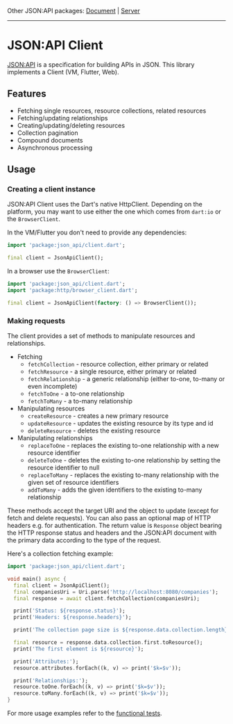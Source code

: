 Other JSON:API packages: [Document](https://pub.dartlang.org/packages/json_api_document) | [Server](https://pub.dartlang.org/packages/json_api_server)

---

# JSON:API Client

[JSON:API](http://jsonapi.org) is a specification for building APIs in JSON. This library implements 
a Client (VM, Flutter, Web).

## Features
- Fetching single resources, resource collections, related resources
- Fetching/updating relationships
- Creating/updating/deleting resources
- Collection pagination
- Compound documents
- Asynchronous processing 

## Usage
### Creating a client instance
JSON:API Client uses the Dart's native HttpClient. Depending on the platform, 
you may want to use either the one which comes from `dart:io` or the `BrowserClient`.

In the VM/Flutter you don't need to provide any dependencies:
```dart
import 'package:json_api/client.dart';

final client = JsonApiClient();
```

In a browser use the `BrowserClient`:
```dart
import 'package:json_api/client.dart';
import 'package:http/browser_client.dart';

final client = JsonApiClient(factory: () => BrowserClient());
```

### Making requests
The client provides a set of methods to manipulate resources and relationships.
- Fetching
    - `fetchCollection` - resource collection, either primary or related
    - `fetchResource` - a single resource, either primary or related
    - `fetchRelationship` - a generic relationship (either to-one, to-many or even incomplete)
    - `fetchToOne` - a to-one relationship
    - `fetchToMany` - a to-many relationship
- Manipulating resources
    - `createResource` - creates a new primary resource
    - `updateResource` - updates the existing resource by its type and id
    - `deleteResource` - deletes the existing resource
- Manipulating relationships
    - `replaceToOne` - replaces the existing to-one relationship with a new resource identifier
    - `deleteToOne` - deletes the existing to-one relationship by setting the resource identifier to null
    - `replaceToMany` - replaces the existing to-many relationship with the given set of resource identifiers
    - `addToMany` - adds the given identifiers to the existing to-many relationship
    
These methods accept the target URI and the object to update (except for fetch and delete requests).
You can also pass an optional map of HTTP headers e.g. for authentication. The return value
is `Response` object bearing the HTTP response status and headers and the JSON:API
document with the primary data according to the type of the request. 

Here's a collection fetching example:

```dart
import 'package:json_api/client.dart';

void main() async {
  final client = JsonApiClient();
  final companiesUri = Uri.parse('http://localhost:8080/companies');
  final response = await client.fetchCollection(companiesUri);

  print('Status: ${response.status}');
  print('Headers: ${response.headers}');

  print('The collection page size is ${response.data.collection.length}');

  final resource = response.data.collection.first.toResource();
  print('The first element is ${resource}');

  print('Attributes:');
  resource.attributes.forEach((k, v) => print('$k=$v'));

  print('Relationships:');
  resource.toOne.forEach((k, v) => print('$k=$v'));
  resource.toMany.forEach((k, v) => print('$k=$v'));
}
```


For more usage examples refer to the [functional tests](https://github.com/f3ath/json-api-dart/tree/master/test/functional).
